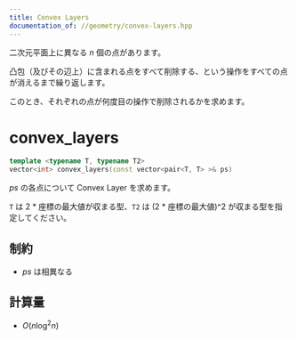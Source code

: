 ```yaml
---
title: Convex Layers
documentation_of: //geometry/convex-layers.hpp
---
```


二次元平面上に異なる $n$ 個の点があります。

凸包（及びその辺上）に含まれる点をすべて削除する、という操作をすべての点が消えるまで繰り返します。

このとき、それぞれの点が何度目の操作で削除されるかを求めます。

# convex_layers

```cpp
template <typename T, typename T2>
vector<int> convex_layers(const vector<pair<T, T> >& ps)
```

$ps$ の各点について Convex Layer を求めます。

`T` は 2 * 座標の最大値が収まる型、`T2` は (2 * 座標の最大値)^2 が収まる型を指定してください。

## 制約

- $ps$ は相異なる

## 計算量

- $O(n \log^2 n)$
